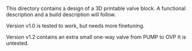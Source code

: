 This directory contains a design of a 3D printable valve block. 
A functional description and a build description will follow.

Version v1.0 is tested to work, but needs more finetuning.

Version v1.2 contains an extra small one-way valve from PUMP to OVP
It is untested. 
